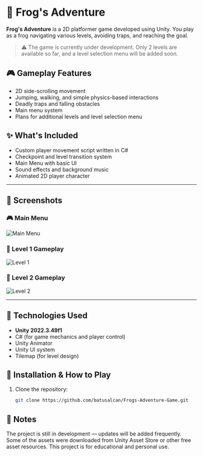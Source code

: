 # 🐸 Frog's Adventure

**Frog's Adventure** is a 2D platformer game developed using Unity. You play as a frog navigating various levels, avoiding traps, and reaching the goal.

> ⚠️ The game is currently under development. Only 2 levels are available so far, and a level selection menu will be added soon.

## 🎮 Gameplay Features

- 2D side-scrolling movement
- Jumping, walking, and simple physics-based interactions
- Deadly traps and falling obstacles
- Main menu system
- Plans for additional levels and level selection menu

## ✨ What's Included

- Custom player movement script written in C#
- Checkpoint and level transition system
- Main Menu with basic UI
- Sound effects and background music
- Animated 2D player character

---

## 📸 Screenshots

### 🎮 Main Menu
![Main Menu](Screenshots/Screenshot1.png)

### 🌿 Level 1 Gameplay
![Level 1](Screenshots/Screenshot2.png)

### 🧱 Level 2 Gameplay
![Level 2](Screenshots/Screenshot3.png)

---

## 🔧 Technologies Used

- **Unity 2022.3.49f1**
- C# (for game mechanics and player control)
- Unity Animator
- Unity UI system
- Tilemap (for level design)

## 📁 Installation & How to Play

1. Clone the repository:
   ```bash
   git clone https://github.com/batusalcan/Frogs-Adventure-Game.git

## 📌 Notes

The project is still in development — updates will be added frequently.
Some of the assets were downloaded from Unity Asset Store or other free asset resources.
This project is for educational and personal use.
